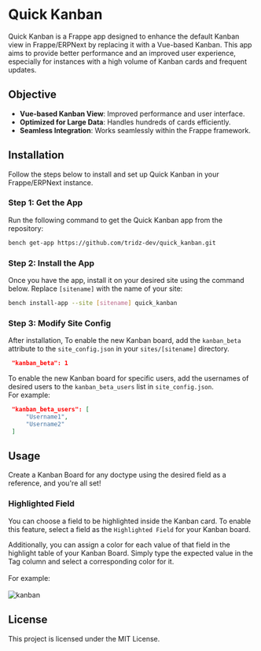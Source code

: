 # Quick Kanban

Quick Kanban is a Frappe app designed to enhance the default Kanban view in Frappe/ERPNext by replacing it with a Vue-based Kanban. This app aims to provide better performance and an improved user experience, especially for instances with a high volume of Kanban cards and frequent updates.

## Objective

- **Vue-based Kanban View**: Improved performance and user interface.
- **Optimized for Large Data**: Handles hundreds of cards efficiently.
- **Seamless Integration**: Works seamlessly within the Frappe framework.

## Installation

Follow the steps below to install and set up Quick Kanban in your Frappe/ERPNext instance.

### Step 1: Get the App

Run the following command to get the Quick Kanban app from the repository:

```bash
bench get-app https://github.com/tridz-dev/quick_kanban.git
```

### Step 2: Install the App

Once you have the app, install it on your desired site using the command below. Replace `[sitename]` with the name of your site:

```bash
bench install-app --site [sitename] quick_kanban
```

### Step 3: Modify Site Config

After installation, To enable the new Kanban board, add the `kanban_beta` attribute to the `site_config.json` in your `sites/[sitename]` directory.

```json
 "kanban_beta": 1
```

To enable the new Kanban board for specific users, add the usernames of desired users to the `kanban_beta_users` list in `site_config.json`.<br> For example:

```json
 "kanban_beta_users": [
     "Username1",
     "Username2"
 ]
```

## Usage

Create a Kanban Board for any doctype using the desired field as a reference, and you're all set!

### Highlighted Field

You can choose a field to be highlighted inside the Kanban card. To enable this feature, select a field as the `Highlighted Field` for your Kanban board.

Additionally, you can assign a color for each value of that field in the highlight table of your Kanban Board. Simply type the expected value in the Tag column and select a corresponding color for it.<br><br>
For example: <br><br>
![kanban](https://github.com/user-attachments/assets/b25bac25-189c-4e79-a0ee-5e1ba0cc1fa0)

## License

This project is licensed under the MIT License.
